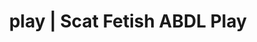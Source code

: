 ---
categories:
- POV Erotica
- Queer Kinks
- Self-Pleasure
- Gothic Erotica
- Immersive Erotica
image: /assets/images/1747714220296.jpg
layout: post
schema:
  description: Premium adult content featuring Scat Fetish, ABDL Play. High-quality
    images with erotic themes.
  keywords:
  - Real Couples
  - Virtual Sex
  - Alt Romance
  - ABDL Play
  - Tattooed Beauties
  - Spiritual Kink
  - Scat Fetish
  name: 1747714220296 | Scat Fetish ABDL Play
  type: VisualArtwork
seo:
  description: Featured content with sensual Scat Fetish, ABDL Play. HD images available.
  keywords: Scat Fetish, ABDL Play
  og_image: /assets/images/1747714220296.jpg
  schema_type: VisualArtwork
tags:
- '#play'
- Scat Fetish
- ABDL Play
title: play | Scat Fetish ABDL Play
---